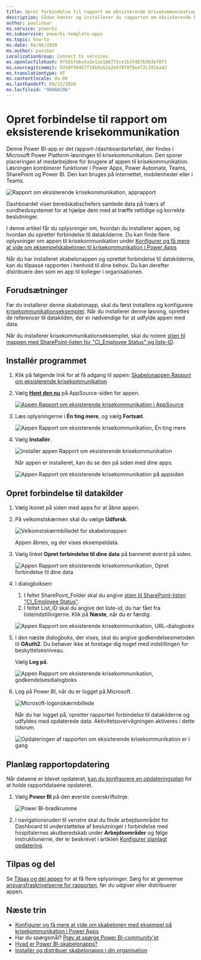 ```yaml
---
title: Opret forbindelse til rapport om eksisterende krisekommunikation
description: Sådan henter og installerer du rapporten om eksisterende krisekommunikation i forbindelse med COVID-19, og sådan opretter du forbindelse til data
author: paulinbar
ms.service: powerbi
ms.subservice: powerbi-template-apps
ms.topic: how-to
ms.date: 04/06/2020
ms.author: painbar
LocalizationGroup: Connect to services
ms.openlocfilehash: 97501fe6e5a3e12e1b6773ce1b3fd67b503bf0f1
ms.sourcegitcommit: 9350f994b7f18b0a52a2e9f8f8f8e472c342ea42
ms.translationtype: HT
ms.contentlocale: da-DK
ms.lasthandoff: 09/22/2020
ms.locfileid: "90860296"
---
```

# <a name="connect-to-the-crisis-communication-presence-report"></a>Opret forbindelse til rapport om eksisterende krisekommunikation

Denne Power BI-app er det rapport-/dashboardartefakt, der findes i Microsoft Power Platform-løsningen til krisekommunikation. Den sporer placeringen af medarbejdere for brugere af appen til krisekommunikation. Løsningen kombinerer funktioner i Power Apps, Power Automate, Teams, SharePoint og Power BI. Den kan bruges på internettet, mobilenheder eller i Teams.

![Rapport om eksisterende krisekommunikation, apprapport](media/service-connect-to-crisis-communication-presence-report/service-crisis-communication-presence-report.png)

Dashboardet viser beredskabschefers samlede data på tværs af sundhedssystemet for at hjælpe dem med at træffe rettidige og korrekte beslutninger.

I denne artikel får du oplysninger om, hvordan du installerer appen, og hvordan du opretter forbindelse til datakilderne. Du kan finde flere oplysninger om appen til krisekommunikation under [Konfigurer og få mere at vide om eksempelskabelonen til krisekommunikation i Power Apps](/powerapps/maker/canvas-apps/sample-crisis-communication-app)

Når du har installeret skabelonappen og oprettet forbindelse til datakilderne, kan du tilpasse rapporten i henhold til dine behov. Du kan derefter distribuere den som en app til kolleger i organisationen.

## <a name="prerequisites"></a>Forudsætninger

Før du installerer denne skabelonapp, skal du først installere og konfigurere [krisekommunikationseksemplet](/powerapps/maker/canvas-apps/sample-crisis-communication-app). Når du installerer denne løsning, oprettes de referencer til datakilden, der er nødvendige for at udfylde appen med data.

Når du installerer krisekommunikationseksemplet, skal du notere [stien til mappen med SharePoint-listen for "CI_Employee Status" og liste-ID](/powerapps/maker/canvas-apps/sample-crisis-communication-app#monitor-office-absences-with-power-bi).

## <a name="install-the-app"></a>Installér programmet

1. Klik på følgende link for at få adgang til appen: [Skabelonappen Rapport om eksisterende krisekommunikation](https://appsource.microsoft.com/en-us/product/power-bi/pbi-contentpacks.crisiscomms)

1. Vælg [**Hent den nu**](https://appsource.microsoft.com/en-us/product/power-bi/pbi-contentpacks.crisiscomms) på AppSource-siden for appen.

    [![Appen Rapport om eksisterende krisekommunikation i AppSource](media/service-connect-to-crisis-communication-presence-report/service-crisis-communication-presence-report-app-appsource-get-it-now.png)](https://appsource.microsoft.com/en-us/product/power-bi/pbi-contentpacks.crisiscomms)

1. Læs oplysningerne i **Én ting mere**, og vælg **Fortsæt**.

    ![Appen Rapport om eksisterende krisekommunikation, Én ting mere](media/service-connect-to-crisis-communication-presence-report/service-crisis-communication-presence-report-1-more-thing.png)

1. Vælg **Installér**. 

    ![Installer appen Rapport om eksisterende krisekommunikation](media/service-connect-to-crisis-communication-presence-report/service-crisis-communication-presence-report-select-install.png)

    Når appen er installeret, kan du se den på siden med dine apps.

   ![Appen Rapport om eksisterende krisekommunikation på appsiden](media/service-connect-to-crisis-communication-presence-report/service-crisis-communication-presence-report-app-apps-page-icon.png)

## <a name="connect-to-data-sources"></a>Opret forbindelse til datakilder

1. Vælg ikonet på siden med apps for at åbne appen.

1. På velkomstskærmen skal du vælge **Udforsk**.

   ![Velkomstskærmbilledet for skabelonappen](media/service-connect-to-crisis-communication-presence-report/service-crisis-communication-presence-report-app-splash-screen.png)

   Appen åbnes, og der vises eksempeldata.

1. Vælg linket **Opret forbindelse til dine data** på banneret øverst på siden.

   ![Appen Rapport om eksisterende krisekommunikation, Opret forbindelse til dine data](media/service-connect-to-crisis-communication-presence-report/service-crisis-communication-presence-report-app-connect-data.png)

1. I dialogboksen:
   1. I feltet SharePoint_Folder skal du angive [stien til SharePoint-listen "CI_Employee Status"](/powerapps/maker/canvas-apps/sample-crisis-communication-app#monitor-office-absences-with-power-bi).
   1. I feltet List_ID skal du angive det liste-id, du har fået fra listeindstillingerne. Klik på **Næste**, når du er færdig.

   ![Appen Rapport om eksisterende krisekommunikation, URL-dialogboks](media/service-connect-to-crisis-communication-presence-report/service-crisis-communication-presence-report-app-url-dialog.png)

1. I den næste dialogboks, der vises, skal du angive godkendelsesmetoden til **OAuth2**. Du behøver ikke at foretage dig noget med indstillingen for beskyttelsesniveau.

   Vælg **Log på**.

   ![Appen Rapport om eksisterende krisekommunikation, godkendelsesdialogboks](media/service-connect-to-crisis-communication-presence-report/service-crisis-communication-presence-report-app-authentication-dialog.png)

1. Log på Power BI, når du er logget på Microsoft.

   ![Microsoft-logonskærmbillede](media/service-connect-to-crisis-communication-presence-report/service-crisis-communication-presence-report-app-microsoft-login.png)

   Når du har logget på, opretter rapporten forbindelse til datakilderne og udfyldes med opdaterede data. Aktivitetsovervågningen aktiveres i dette tidsrum.

   ![Opdateringen af rapporten om eksisterende krisekommunikation er i gang](media/service-connect-to-crisis-communication-presence-report/service-crisis-communication-presence-report-app-refresh-monitor.png)

## <a name="schedule-report-refresh"></a>Planlæg rapportopdatering

Når dataene er blevet opdateret, [kan du konfigurere en opdateringsplan](../connect-data/refresh-scheduled-refresh.md) for at holde rapportdataene opdateret.

1. Vælg **Power BI** på den øverste overskriftslinje.

   ![Power BI-brødkrumme](media/service-connect-to-crisis-communication-presence-report/service-crisis-communication-presence-report-app-powerbi-breadcrumb.png)

1. I navigationsruden til venstre skal du finde arbejdsområdet for Dashboard til understøttelse af beslutninger i forbindelse med hospitalernes akutberedskab under **Arbejdsområder** og følge instruktionerne, der er beskrevet i artiklen [Konfigurer planlagt opdatering](../connect-data/refresh-scheduled-refresh.md).

## <a name="customize-and-share"></a>Tilpas og del

Se [Tilpas og del appen](../connect-data/service-template-apps-install-distribute.md#customize-and-share-the-app) for at få flere oplysninger. Sørg for at gennemse [ansvarsfraskrivelserne for rapporten](../create-reports/sample-covid-19-us.md#disclaimers), før du udgiver eller distribuerer appen.

## <a name="next-steps"></a>Næste trin
* [Konfigurer og få mere at vide om skabelonen med eksempel på krisekommunikation i Power Apps](/powerapps/maker/canvas-apps/sample-crisis-communication-app)
* Har du spørgsmål? [Prøv at spørge Power BI-community'et](https://community.powerbi.com/)
* [Hvad er Power BI-skabelonapps?](../connect-data/service-template-apps-overview.md)
* [Installér og distribuer skabelonapps i din organisation](../connect-data/service-template-apps-install-distribute.md)